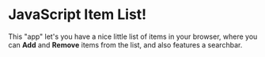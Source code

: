 # JavaScript Item List!


This "app" let's you have a nice little list of items in your browser, where you can __Add__ and __Remove__ items from the list, and also features a searchbar.

